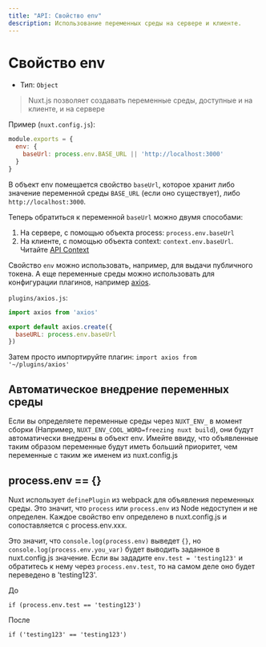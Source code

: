 ```yaml
---
title: "API: Свойство env"
description: Использование переменных среды на сервере и клиенте.
---
```


# Свойство env

- Тип: `Object`

> Nuxt.js позволяет создавать переменные среды, доступные и на клиенте, и на сервере

Пример (`nuxt.config.js`):

```js
module.exports = {
  env: {
    baseUrl: process.env.BASE_URL || 'http://localhost:3000'
  }
}
```

В объект env помещается свойство `baseUrl`, которое хранит либо значение переменной среды `BASE_URL` (если оно существует), либо `http://localhost:3000`.

Теперь обратиться к переменной `baseUrl` можно двумя способами:

1. На сервере, с помощью объекта process: `process.env.baseUrl`
2. На клиенте, с помощью объекта context: `context.env.baseUrl`. Читайте [API Context](/api/context)


Свойство `env` можно использовать, например, для выдачи публичного токена.
А еще переменные среды можно использовать для конфигурации плагинов, например [axios](https://github.com/mzabriskie/axios).

`plugins/axios.js`:
```js
import axios from 'axios'

export default axios.create({
  baseURL: process.env.baseUrl
})
```

Затем просто импортируйте плагин: `import axios from '~/plugins/axios'`


## Автоматическое внедрение переменных среды

Если вы определяете переменные среды через `NUXT_ENV_` в момент сборки (Например, `NUXT_ENV_COOL_WORD=freezing nuxt build`), они будут автоматически внедрены в объект env.  Имейте ввиду, что объявленные таким образом переменные будут иметь больший приоритет, чем переменные с таким же именем из nuxt.config.js


## process.env == {}

Nuxt  использует `definePlugin` из webpack для объявления переменных среды. Это значит, что `process` или `process.env` из Node недоступен и не определен. Каждое свойство env определено в nuxt.config.js и сопоставляется с process.env.xxx.

Это значит, что  `console.log(process.env)`  выведет `{}`, но `console.log(process.env.you_var)`  будет выводить заданное в nuxt.config.js значение. Если вы зададите `env.test = 'testing123'` и обратитесь к нему через `process.env.test`, то на самом деле оно будет переведено в  'testing123'.



До
```
if (process.env.test == 'testing123')
```

После
```
if ('testing123' == 'testing123')
```

